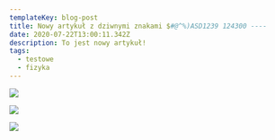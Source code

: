 ```yaml
---
templateKey: blog-post
title: Nowy artykuł z dziwnymi znakami $#@^%)ASD1239 124300 ----
date: 2020-07-22T13:00:11.342Z
description: To jest nowy artykuł!
tags:
  - testowe
  - fizyka
---
```

![](eypsnbcxgaa3hva.jpg)

![](maxresdefault-1-.jpg)

![](0_xuqovtlgqsyacxs_.jpg)